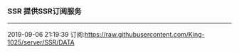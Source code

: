 ### SSR 提供SSR订阅服务
---
2019-09-06 21:19:39 订阅:https://raw.githubusercontent.com/King-1025/server/SSR/DATA
